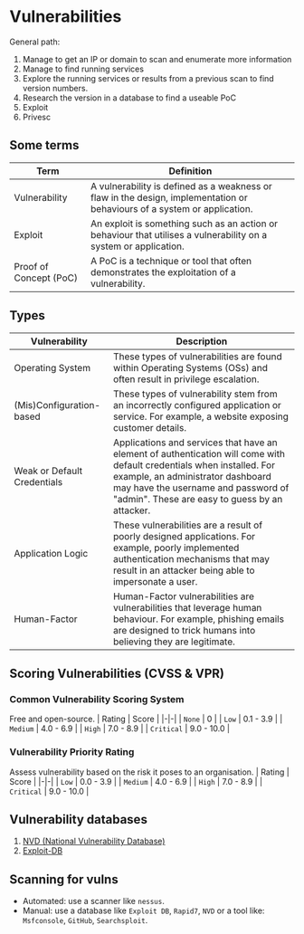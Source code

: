 # Vulnerabilities
General path:
1. Manage to get an IP or domain to scan and enumerate more information
2. Manage to find running services
3. Explore the running services or results from a previous scan to find version numbers.
4. Research the version in a database to find a useable PoC
5. Exploit
6. Privesc

## Some terms
| Term | Definition |
|-|-|
| Vulnerability | A vulnerability is defined as a weakness or flaw in the design, implementation or behaviours of a system or application. |
| Exploit | An exploit is something such as an action or behaviour that utilises a vulnerability on a system or application. |
| Proof of Concept (PoC) | A PoC is a technique or tool that often demonstrates the exploitation of a vulnerability. |

## Types
| Vulnerability	| Description |
|-|-|
| Operating System | These types of vulnerabilities are found within Operating Systems (OSs) and often result in privilege escalation. |
| (Mis)Configuration-based | These types of vulnerability stem from an incorrectly configured application or service. For example, a website exposing customer details. |
| Weak or Default Credentials | Applications and services that have an element of authentication will come with default credentials when installed. For example, an administrator dashboard may have the username and password of "admin". These are easy to guess by an attacker. |
| Application Logic | These vulnerabilities are a result of poorly designed applications. For example, poorly implemented authentication mechanisms that may result in an attacker being able to impersonate a user. |
| Human-Factor | Human-Factor vulnerabilities are vulnerabilities that leverage human behaviour. For example, phishing emails are designed to trick humans into believing they are legitimate. |

## Scoring Vulnerabilities (CVSS & VPR)
### Common Vulnerability Scoring System
Free and open-source.
| Rating | Score |
|-|-|
| `None` | 0 |
| `Low` |	0.1 - 3.9 |
| `Medium` | 4.0 - 6.9 |
| `High`	 | 7.0 - 8.9 |
| `Critical` | 9.0 - 10.0 |

### Vulnerability Priority Rating
Assess vulnerability based on the risk it poses to an organisation.
| Rating | Score |
|-|-|
| `Low` |	0.0 - 3.9 |
| `Medium` | 4.0 - 6.9 |
| `High`	 | 7.0 - 8.9 |
| `Critical` | 9.0 - 10.0 |

## Vulnerability databases
1. [NVD (National Vulnerability Database)](https://nvd.nist.gov/vuln)
1. [Exploit-DB](https://www.exploit-db.com/)

## Scanning for vulns
- Automated: use a scanner like `nessus`.
- Manual: use a database like `Exploit DB`, `Rapid7`, `NVD` or a tool like: `Msfconsole`, `GitHub`, `Searchsploit`.
